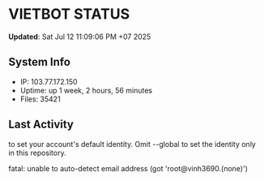 # VIETBOT STATUS
**Updated**: Sat Jul 12 11:09:06 PM +07 2025

## System Info
- IP: 103.77.172.150
- Uptime: up 1 week, 2 hours, 56 minutes
- Files: 35421

## Last Activity

to set your account's default identity.
Omit --global to set the identity only in this repository.

fatal: unable to auto-detect email address (got 'root@vinh3690.(none)')
